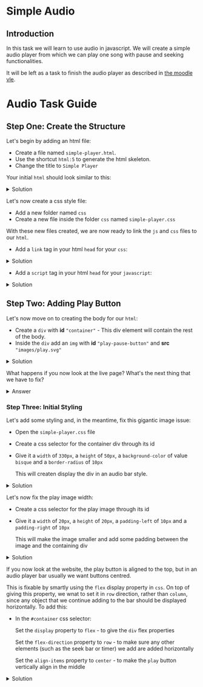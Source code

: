 # Simple Audio

## Introduction

In this task we will learn to use audio in javascript. We will create a simple audio player from which we can play one song with pause and seeking functionalities.

It will be left as a task to finish the audio player as described in [the moodle vle](https://vle.norwichuni.ac.uk/pluginfile.php/59293/mod_resource/content/8/WebFundamentalsTask3.pdf). 

# Audio Task Guide

## Step One: Create the Structure

Let's begin by adding an html file:

- Create a file named `simple-player.html`.
- Use the shortcut `html:5` to generate the html skeleton.
- Change the title to `Simple Player`

Your initial `html` should look similar to this:

<details>
<summary>Solution</summary>

```html
<!DOCTYPE html>
<html lang="en">
<head>
    <meta charset="UTF-8">
    <meta name="viewport" content="width=device-width, initial-scale=1.0">
    <title>Simple Player</title>
</head>
<body>
    
</body>
</html>
```
</details>


Let's now create a css style file:
- Add a new folder named `css`
- Create a new file inside the folder `css` named `simple-player.css`

With these new files created, we are now ready to link the `js` and `css` files to our `html`.

- Add a `link` tag in your html `head` for your `css`:

<details>
<summary>Solution</summary>
You can do so by adding the line below to your html head:

```html
<link rel="stylesheet" href="css/simple-player.css">
```
</details>


- Add a `script` tag in your html `head` for your `javascript`:
<details>
<summary>Solution</summary>
You can do so by adding the line below to your html head:

```html
<script src="js/simple-player.js" defer></script>
```
</details>

## Step Two: Adding Play Button

Let's now move on to creating the body for our `html`:
- Create a `div` with **id** `"container"` - This div element will contain the rest of the body.
- Inside the `div` add an `img` with **id** `"play-pause-button"` and **src** `"images/play.svg"`

<details>
<summary>Solution</summary>

Your html body should now look like this:

```html
<body>
    <div id="container">
        <img id="play-pause-button" src="images/play.svg">
    </div> 
</body>
```
</details>

What happens if you now look at the live page? What's the next thing that we have to fix?

<details>
<summary>Answer</summary>

The play button is gigantic! We need to fix the css. Let's do this on the next step!
</details>

### Step Three: Initial Styling

Let's add some styling and, in the meantime, fix this gigantic image issue:

- Open the `simple-player.css` file
- Create a css selector for the container div through its id
- Give it a `width` of `330px`, a `height` of `50px`, a `background-color` of value `bisque` and a `border-radius` of `10px`
    
    This will createn display the div in an audio bar style.

<details><summary>Solution</summary>

You can add these properties with the following `css`:

```css
#container {
    /* Audio player bar style */
    width: 330px;
    height: 50px;
    background-color: bisque;
    border-radius: 10px;
  }
```

</details>

Let's now fix the play image width:

- Create a css selector for the play image through its id
- Give it a `width` of `20px`, a `height` of `20px`, a `padding-left` of `10px` and a `padding-right` of `10px`
    
    This will make the image smaller and add some padding between the image and the containing div
<details><summary>Solution</summary>

You can add these properties with the following `css`:

```css
#play-pause-button {
  /* Fix width and height */
  width: 20px;
  height: 20px;

  /* Add padding to give space to left and right */
  padding-left: 10px;
  padding-right: 10px;
}
```

</details>

If you now look at the website, the play button is aligned to the top, but in an audio player bar usually we want buttons centred.

This is fixable by smartly using the `flex` display property in `css`. On top of giving this property, we wnat to set it in `row` direction, rather than `column`, since any object that we continue adding to the bar should be displayed horizontally. To add this:

- In the `#container` css selector:

    Set the `display` property to `flex` - to give the `div` flex properties

    Set the `flex-direction` property to `row` - to make sure any other elements (such as the seek bar or timer) we add are added horizontally

    Set the `align-items` property to `center` - to make the `play` button vertically align in the middle

<details><summary>Solution</summary>

Your `#container` selector should now look like this

```css #8-11
#container {
    /* Audio player bar style */
    width: 330px;
    height: 50px;
    background-color: bisque;
    border-radius: 10px;

    /* Flex display properties */
    display: flex;
    align-items: center;
    flex-direction: row;
}
```

</details>